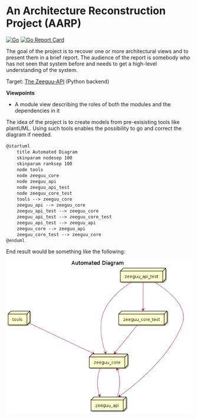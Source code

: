 # An Architecture Reconstruction Project (AARP)

[![Go](https://github.com/heyjoakim/AARP/actions/workflows/build.yml/badge.svg)](https://github.com/heyjoakim/AARP/actions/workflows/build.yml)
[![Go Report Card](https://goreportcard.com/badge/github.com/heyjoakim/AARP)](https://goreportcard.com/report/github.com/heyjoakim/AARP)


The goal of the project is to recover one or more architectural views and to present them in a brief report. The audience of the report is somebody who has not seen that system before and needs to get a high-level understanding of the system.


Target: [The Zeeguu-API](https://github.com/zeeguu-ecosystem/Zeeguu-API) (Python backend)

**Viewpoints**

- A module view describing the roles of both the modules and the dependencies in it


The idea of the project is to create models from pre-exisisting tools like plantUML. Using such tools enables the possibility to go and correct the diagram if needed.

```
@startuml
    title Automated Diagram
    skinparam nodesep 100
    skinparam ranksep 100
    node tools
    node zeeguu_core
    node zeeguu_api
    node zeeguu_api_test
    node zeeguu_core_test
    tools --> zeeguu_core
    zeeguu_api --> zeeguu_core
    zeeguu_api_test --> zeeguu_core
    zeeguu_api_test --> zeeguu_core_test
    zeeguu_api_test --> zeeguu_api
    zeeguu_core --> zeeguu_api
    zeeguu_core_test --> zeeguu_core
@enduml
```

End result would be something like the following: 

![](cmd/out/data.png)